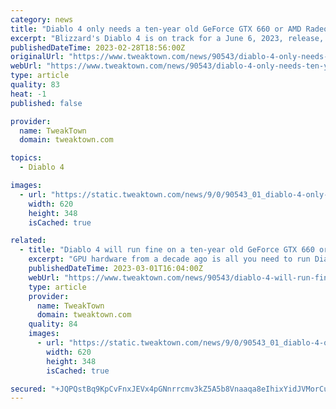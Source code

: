 ```yaml
---
category: news
title: "Diablo 4 only needs a ten-year old GeForce GTX 660 or AMD Radeon R9 280 to run"
excerpt: "Blizzard's Diablo 4 is on track for a June 6, 2023, release, with an Open Beta scheduled in March 2023. And with the latter, we got PC hardware requirements for Diablo 4, with the minimum GPU spec for ..."
publishedDateTime: 2023-02-28T18:56:00Z
originalUrl: "https://www.tweaktown.com/news/90543/diablo-4-only-needs-ten-year-old-geforce-gtx-660-or-amd-radeon-r9-280-to-run/index.html"
webUrl: "https://www.tweaktown.com/news/90543/diablo-4-only-needs-ten-year-old-geforce-gtx-660-or-amd-radeon-r9-280-to-run/index.html"
type: article
quality: 83
heat: -1
published: false

provider:
  name: TweakTown
  domain: tweaktown.com

topics:
  - Diablo 4

images:
  - url: "https://static.tweaktown.com/news/9/0/90543_01_diablo-4-only-needs-geforce-gtx-970-or-amd-radeon-rx-370-to-run-well.jpg"
    width: 620
    height: 348
    isCached: true

related:
  - title: "Diablo 4 will run fine on a ten-year old GeForce GTX 660 or AMD Radeon R9 280"
    excerpt: "GPU hardware from a decade ago is all you need to run Diablo 4 in minimum spec, which is some impressive optimization on behalf of Blizzard."
    publishedDateTime: 2023-03-01T16:04:00Z
    webUrl: "https://www.tweaktown.com/news/90543/diablo-4-will-run-fine-on-ten-year-old-geforce-gtx-660-or-amd-radeon-r9-280/index.html"
    type: article
    provider:
      name: TweakTown
      domain: tweaktown.com
    quality: 84
    images:
      - url: "https://static.tweaktown.com/news/9/0/90543_01_diablo-4-only-needs-geforce-gtx-970-or-amd-radeon-rx-370-to-run-well.jpg"
        width: 620
        height: 348
        isCached: true

secured: "+JQPQstBq9KpCvFnxJEVx4pGNnrrcmv3kZ5A5b8Vnaaqa8eIhixYidJVMorCuCWl/OUvqasLzmctzvFgpNacId6iO6tK9lfUFUWPL7QmAKTmDd1zzUzB6/pU2f7rqejWt+rMW11/snpd9xSaowYAfMAKW3Li+qxUhtbSASY2ay4qQldzkZc3S1pP7EgnEMXNQndtj0b0YRXQbjI1mcYJj0EQLLZl7Luo+tpKdZ9GVOgPZcnehr1bYohUA6MnUOeezQKMrXdd8Lvpipo2OaO6sWDhOcLDsw6TyQm83v3KXdSx95PCpR/ZiDEpqmcMelfv+GTM37bu7qHJmKQZwsQ9y8dB30HAjG9s0FsqGt10nYk=;Mi/8ZKDt59fmRsQVZpws5A=="
---
```


